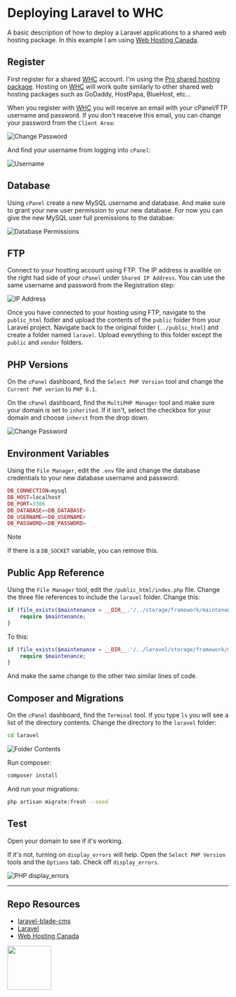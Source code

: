 # Deploying Laravel to WHC

A basic description of how to deploy a Laravel applications to a shared web hosting package. In this example I am using [Web Hosting Canada](https://whc.ca/).

## Register

First register for a shared [WHC](https://whc.ca/) account. I'm using the [Pro shared hosting package](https://whc.ca/canadian-web-hosting). Hosting on [WHC](https://whc.ca/) will work quite similarly to other shared web hosting packages such as GoDaddy, HostPapa, BlueHost, etc...

When you register with [WHC](https://whc.ca/) you will receive an email with your cPanel/FTP username and password. If you don't reaceive this email, you can change your password from the `Client Area`:

![Change Password](_readme/screenshot-whc-change-password.png)

And find your username from logging into `cPanel`:

![Username](_readme/screenshot-whc-username.png)

## Database

Using `cPanel` create a new MySQL username and database. And make sure to grant your new user permission to your new database. For now you can give the new MySQL user full premissions to the databae:

![Database Permissions](_readme/screenshot-whc-permissions.png)

## FTP

Connect to your hostting account using FTP. The IP address is availble on the right had side of your `cPanel` under `Shared IP Address`. You can use the same username and password from the Registration step:

![IP Address](_readme/screenshot-whc-ip-address.png)

Once you have connected to your hosting using FTP, navigate to the `public_html` fodler and upload the contents of the `public` folder from your Laravel project. Navigate back to the original folder (`../public_html`) and create a folder named `laravel`. Upload everything to this folder except the `public` and `vendor` folders. 

## PHP Versions

On the `cPanel` dashboard, find the `Select PHP Version` tool and change the `Current PHP verion` to `PHP 8.1`. 

On the `cPanel` dashboard, find the `MultiPHP Manager` tool and make sure your domain is set to `inherited`. If it isn't, select the checkbox for your domain and choose `inherit` from the drop down. 

![Change Password](_readme/screenshot-whc-inherit.png)

## Environment Variables

Using the `File Manager`, edit the `.env` file and change the database credentials to your new database username and password:

```php
DB_CONNECTION=mysql
DB_HOST=localhost
DB_PORT=3306
DB_DATABASE=<DB_DATABASE>
DB_USERNAME=<DB_USERNAME>
DB_PASSWORD=<DB_PASSWORD>
```

> [!Note]  
> If there is a `DB_SOCKET` variable, you can remove this.

## Public App Reference

Using the `File Manager` tool, edit the `/public_html/index.php` file. Change the three file references to include the `laravel` folder. Change this:

```php
if (file_exists($maintenance = __DIR__.'/../storage/framework/maintenance.php')) {
    require $maintenance;
}
```

To this:

```php
if (file_exists($maintenance = __DIR__.'/../laravel/storage/framework/maintenance.php')) {
    require $maintenance;
}
```

And make the same change to the other two similar lines of code.

## Composer and Migrations

On the `cPanel` dashboard, find the `Terminal` tool. If you type `ls` you will see a list of the directory contents. Change the directory to the `laravel` folder:

```sh
cd laravel
```

![Folder Contents](_readme/screenshot-whc-terminal-content.png)

Run composer:

```sh
composer install
```

And run your migrations:

```sh
php artisan migrate:fresh --seed
```

## Test

Open your domain to see if it's working. 

If it's not, turning on `display_errors` will help. Open the `Select PHP Version` tools and the `Options` tab. Check off `display_errors`.

![PHP display_errors](_readme/screenshot-whc-errors.png)

***

## Repo Resources

* [laravel-blade-cms](https://github.com/codeadamca/laravel-blade-cms)
* [Laravel](https://laravel.com/)
* [Web Hosting Canada](https://whc.ca/)

<a href="https://codeadam.ca">
<img src="https://codeadam.ca/images/code-block.png" width="100">
</a>
